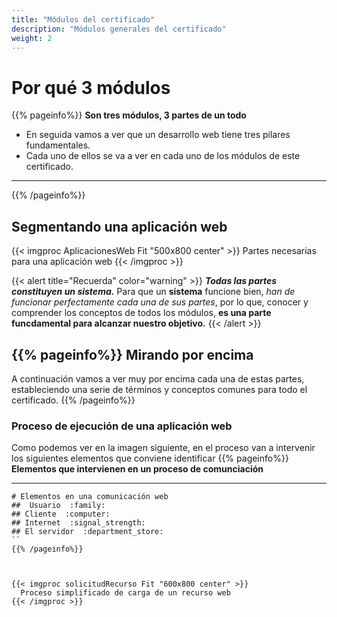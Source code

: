 ```yaml
---
title: "Módulos del certificado"
description: "Módulos generales del certificado"
weight: 2 
---
```

# Por qué 3 módulos
{{% pageinfo%}}
 **Son tres módulos, 3 partes de un todo**

* En seguida vamos a ver  que un  desarrollo web tiene tres pilares fundamentales.
* Cada uno de ellos se va a ver en cada uno de los módulos de este certificado.
 ***
{{% /pageinfo%}}
## Segmentando una aplicación web

{{< imgproc AplicacionesWeb Fit "500x800 center" >}}
Partes necesarias para una aplicación web
{{< /imgproc >}}

{{< alert title="Recuerda" color="warning" >}}
***Todas las partes constituyen un sistema.*** Para que un **sistema** funcione bien, *han de funcionar perfectamente cada una de sus partes*, por lo que, conocer y comprender los conceptos de todos los módulos, **es una parte funcdamental para alcanzar nuestro objetivo.**
{{< /alert >}}


{{% pageinfo%}}
 **Mirando por encima**
----
 A continuación vamos a ver muy por encima cada una de estas partes, estableciendo una serie de términos y conceptos comunes para todo el certificado.
{{% /pageinfo%}}
### Proceso de ejecución de una aplicación web
Como podemos ver en la imagen siguiente, en el proceso van a intervenir los siguientes elementos que conviene identificar
{{% pageinfo%}}
 **Elementos que intervienen en un proceso de comunciación**
 ***
```markmap
# Elementos en una comunicación web
##  Usuario  :family:
## Cliente  :computer:
## Internet  :signal_strength:
## El servidor  :department_store:
``
{{% /pageinfo%}}



{{< imgproc solicitudRecurso Fit "600x800 center" >}}
  Proceso simplificado de carga de un recurso web
{{< /imgproc >}}

